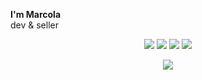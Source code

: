 **I'm Marcola**  
dev & seller


<p align="center">
   <a href="https://discord.com/users/1070494524079624252" target"blank_"><img src="https://img.shields.io/badge/discord%20-111111.svg?&style=for-the-badge&logo=discord&logoColor=white"></a>
   <a href="https://instagram.com/maiorscammer" target"blank_"><img src="https://img.shields.io/badge/INSTAGRAM%20-111111.svg?&style=for-the-badge&logo=instagram&logoColor=white"></a>
   <a href="https://github.com/maiorscammer" target"blank_"><img src="https://img.shields.io/badge/GitHub%20-111111.svg?&style=for-the-badge&logo=github&logoColor=white"></a>
   <a href="https://twitter.com/maiorscammer" target"blank_"><img src="https://img.shields.io/badge/Twitter%20-111111.svg?&style=for-the-badge&logo=twitter&logoColor=white"></a>
</p>
<div align="center">
   <a href="https://discord.com/users/1070494524079624252" target="_blank">
      <img src="https://lanyard.cnrad.dev/api/1070494524079624252?bg=111111&hideDiscrim=true">
   </a>
</div>



